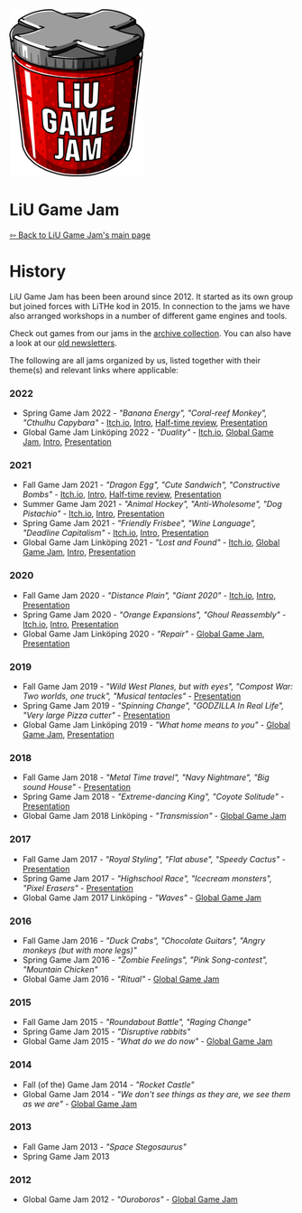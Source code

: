 <div id="gamejam-header">
  <img src="/static/img/gamejam/logo.png" alt="LiU Game Jam">
  <h1>LiU Game Jam</h1>
</div>

[⇦ Back to LiU Game Jam's main page](/gamejam/en)

# History

LiU Game Jam has been been around since 2012. It started as its own group but joined forces with LiTHe kod in 2015.
In connection to the jams we have also arranged workshops in a number of different game engines and tools.

Check out games from our jams in the [archive collection](https://itch.io/c/64050/liu-game-jam).
You can also have a look at our [old newsletters](http://us12.campaign-archive2.com/home/?u=092a6fffba8f6063437a51495&id=c3863c4bf5).

The following are all jams organized by us, listed together with their theme(s) and relevant links where applicable:

### 2022

-   Spring Game Jam 2022 - _"Banana Energy", "Coral-reef Monkey", "Cthulhu Capybara"_ - [Itch.io](https://itch.io/jam/spring-game-jam-2022/entries), [Intro](https://docs.google.com/presentation/d/1N16S1CwCrhD45l4MuABPXQyD9EIOmpdiU4mXwLfuH1g/edit?usp=sharing), [Half-time review](https://docs.google.com/presentation/d/1ZpSNFklXwhvTgO6uHj-yqyx6l-fvToWHU7DS7ZRBlMA/edit?usp=sharing), [Presentation](https://docs.google.com/presentation/d/1gKwcsF_iCu5AqUBUjfJAWL8zFdzq7CFOMZdumaj0tlQ/edit?usp=sharing)
-   Global Game Jam Linköping 2022 - _"Duality"_ - [Itch.io](https://itch.io/jam/global-game-jam-linkping-2022), [Global Game Jam](https://globalgamejam.org/2022/jam-sites/liu-game-jam), [Intro](https://www.youtube.com/watch?v=TfqLkhcl_4I), [Presentation](https://www.youtube.com/watch?v=pB0z86u8D-s)

### 2021

-   Fall Game Jam 2021 - _"Dragon Egg", "Cute Sandwich", "Constructive Bombs"_ - [Itch.io](https://itch.io/jam/liu-fall-game-jam-2021), [Intro](https://docs.google.com/presentation/d/e/2PACX-1vSMsd02sIr97sLytGm9vdSH1lkK1jzBug3eQ1KSDuhNWkpiWBe8grH3vuYRoHneOP34hnud-uXhwrDF/pub?start=false&loop=false&delayms=3000), [Half-time review](https://docs.google.com/presentation/d/e/2PACX-1vTkudkXWGC4XbxbzKGACQH6mS6Lmk-nMogFAgHQcE81RuxXydJBa-siG0KGW4Gnhtc104OC7s0vmkYI/pub?start=false&loop=false&delayms=5000), [Presentation](https://docs.google.com/presentation/d/e/2PACX-1vQPeahI0YlsJIW31L3H5CIN9pAom19ZaW_ivshDXmIuvZjkq06WeY-IvHwtHQx0HTU7Afk9dhBWQ7Vj/pub?start=false&loop=false&delayms=3000)
-   Summer Game Jam 2021 - _"Animal Hockey", "Anti-Wholesome", "Dog Pistachio"_ - [Itch.io](https://itch.io/jam/liu-summer-jam-2021), [Intro](https://www.youtube.com/watch?v=39uLKI7OyIY), [Presentation](https://docs.google.com/presentation/d/e/2PACX-1vQ_8qvsSzfm3go0VfucBzxXQJfAXBsnXXj2PhTu8zVyCYoqMgBOolr9isxPz64Mgh6WcrhcsJsqwvvw/pub?start=false&loop=false&delayms=3000)
-   Spring Game Jam 2021 - _"Friendly Frisbee", "Wine Language", "Deadline Capitalism"_ - [Itch.io](https://itch.io/jam/spring-game-jam-2021), [Intro](https://www.youtube.com/watch?v=SDf2q96JG9k), [Presentation](https://www.youtube.com/watch?v=0_zV3FEJG04)
-   Global Game Jam Linköping 2021 - _"Lost and Found"_ - [Itch.io](https://itch.io/jam/global-game-jam-linkoping-2021), [Global Game Jam](https://globalgamejam.org/2021/jam-sites/liu-game-jam), [Intro](https://www.youtube.com/watch?v=yKhhIuSa49M), [Presentation](https://www.youtube.com/watch?v=lEk12BYQYgo)

### 2020

-   Fall Game Jam 2020 - _"Distance Plain", "Giant 2020"_ - [Itch.io](https://itch.io/jam/liu-fall-game-jam-2020),
    [Intro](https://www.youtube.com/watch?v=wJ1pcaT8opk), [Presentation](https://www.youtube.com/watch?v=MpBZgX6GBuY)
-   Spring Game Jam 2020 - _"Orange Expansions", "Ghoul Reassembly"_ - [Itch.io](https://itch.io/jam/liu-spring-game-jam-2020),
    [Intro](https://www.youtube.com/watch?v=BXhOfB7rdMs), [Presentation](https://www.youtube.com/watch?v=1-98sMfigc4)
-   Global Game Jam Linköping 2020 - _"Repair"_ - [Global Game Jam](https://globalgamejam.org/2020/jam-sites/liu-game-jam-ggj-2020), [Presentation](https://docs.google.com/presentation/d/e/2PACX-1vTXBO6GEullpwOgIFVzQ0z8-3Al8WO-j775CVlnbyFj3hBFoRljemy4-bXKgB-PqJD4C6y-kTZKjbV3/pub?start=false&loop=false&delayms=3000)

### 2019

-   Fall Game Jam 2019 - _"Wild West Planes, but with eyes", "Compost War: Two worlds, one truck", "Musical tentacles"_ - [Presentation](https://www.facebook.com/349988561805129/videos/799393110511100)
-   Spring Game Jam 2019 - _"Spinning Change", "GODZILLA In Real Life", "Very large Pizza cutter"_ - [Presentation](https://www.facebook.com/349988561805129/videos/297587374524542)
-   Global Game Jam Linköping 2019 - _"What home means to you"_ - [Global Game Jam](https://globalgamejam.org/2019/jam-sites/liu-game-jam/games), [Presentation](https://docs.google.com/presentation/d/e/2PACX-1vSYxPDiq7GMtCeC_-KOQeQtQECAs2ksc9fTglwDGAaRXVgtL2HMh0GTpfj12873_mC3K98p_rrwW-Sh/pub?start=false&loop=false&delayms=3000)

### 2018

-   Fall Game Jam 2018 - _"Metal Time travel", "Navy Nightmare", "Big sound House"_ - [Presentation](https://docs.google.com/presentation/d/e/2PACX-1vS0Cu3etDiGNylFSJU0xKftrokjhYdp0Q1Iu2-7dL-pQ_b2TupyQfF5DyaaPcuzNnuZdISjGKraDBWI/pub?start=false&loop=false&delayms=3000)
-   Spring Game Jam 2018 - _"Extreme-dancing King", "Coyote Solitude"_ - [Presentation](https://www.facebook.com/349988561805129/videos/1279817882155521)
-   Global Game Jam 2018 Linköping - _"Transmission"_ - [Global Game Jam](https://globalgamejam.org/2018/jam-sites/liu-game-jam)

### 2017

-   Fall Game Jam 2017 - _"Royal Styling", "Flat abuse", "Speedy Cactus"_ - [Presentation](https://docs.google.com/presentation/d/e/2PACX-1vRWTXIbYhm5tWQC9cf-3m9GOow5nFtsNVNHsvNg3HatSJctKyNAWbj0bjKktF1BeXYdYFAeQ9TQp08k/pub?start=false&loop=false&delayms=3000)
-   Spring Game Jam 2017 - _"Highschool Race", "Icecream monsters", "Pixel Erasers"_ - [Presentation](https://docs.google.com/presentation/d/e/2PACX-1vRn0hLicCmqP_Sig2LHsfagh3TRj63wjCKMlUCROW0wAWMbnuk7xXgZuY3nD6Qjy0JBhrgeG1VZj4iT/pub?start=false&loop=false&delayms=3000)
-   Global Game Jam 2017 Linköping - _"Waves"_ - [Global Game Jam](https://globalgamejam.org/2017/jam-sites/liu-game-jam)

### 2016

-   Fall Game Jam 2016 - _"Duck Crabs", "Chocolate Guitars", "Angry monkeys (but with more legs)"_
-   Spring Game Jam 2016 - _"Zombie Feelings", "Pink Song-contest", "Mountain Chicken"_
-   Global Game Jam 2016 - _"Ritual"_ - [Global Game Jam](https://globalgamejam.org/2016/jam-sites/liu-game-jam)

### 2015

-   Fall Game Jam 2015 - _"Roundabout Battle", "Raging Change"_
-   Spring Game Jam 2015 - _"Disruptive rabbits"_
-   Global Game Jam 2015 - _"What do we do now"_ - [Global Game Jam](https://globalgamejam.org/2015/jam-sites/liu-game-jam)

### 2014

-   Fall (of the) Game Jam 2014 - _"Rocket Castle"_
-   Global Game Jam 2014 - _"We don't see things as they are, we see them as we are"_ - [Global Game Jam](https://globalgamejam.org/2014/jam-sites/liu-game-jam)

### 2013

-   Fall Game Jam 2013 - _"Space Stegosaurus"_
-   Spring Game Jam 2013

### 2012

-   Global Game Jam 2012 - _"Ouroboros"_ - [Global Game Jam](http://archive.globalgamejam.org/og/games/18189/list.html)
